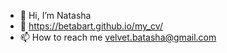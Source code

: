 - 👋 Hi, I’m Natasha
- 🌱 https://betabart.github.io/my_cv/
- 📫 How to reach me velvet.batasha@gmail.com

<!---
BetaBart/BetaBart is a ✨ special ✨ repository because its `README.md` (this file) appears on your GitHub profile.
You can click the Preview link to take a look at your changes.
--->
